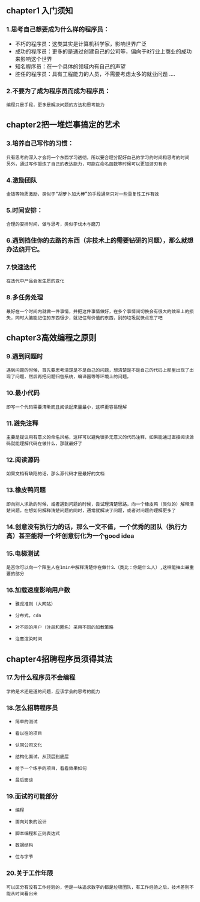 ## chapter1 入门须知
### 1.思考自己想要成为什么样的程序员：
* 	不朽的程序员：这类其实是计算机科学家，影响世界广泛
* 	成功的程序员：更多的是通过创建自己的公司等，偏向于it行业上商业的成功来影响这个世界
* 	知名程序员：在一个具体的领域内有自己的声望
* 	胜任的程序员：具有工程能力的人员，不需要考虑太多的就业问题
	....

### 2.不要为了成为程序员而成为程序员：
    编程只是手段，更多是解决问题的方法和思考能力

## chapter2把一堆烂事搞定的艺术
### 3.培养自己写作的习惯：
    只有思考的深入才会将一个东西学习透彻，所以要合理分配好自己的学习的时间和思考的时间
	另外，通过写作锻炼了自己的表达能力，可能在命名函数等时候可以更加游刃有余

### 4.激励团队
    金钱等物质激励，类似于“胡萝卜加大棒”的手段通常只对一些重复性工作有效

### 5.时间安排：
    合理的安排时间，做与思考，类似于伐木与磨刀

### 6.遇到挡住你的去路的东西（非技术上的需要钻研的问题），那么就想办法绕开它。

### 7.快速迭代
    在迭代中产品会发生质的变化

###  8.多任务处理
    最好在一个时间内就做一件事情，并把这件事情做好，在多个事情间切换会有很大的效率上的损失，同时大脑能记住的东西很少，就记住有价值的东西，别的垃圾就快点忘了吧
	
## chapter3高效编程之原则
### 9.遇到问题时
    遇到问题的时候，首先要思考清楚是不是自己的问题，想清楚是不是自己的代码上那里出现了出现了问题，然后再把问题归咎系统，编译器等等环境上的问题。

### 10.最小代码
    即写一个代码需要清晰而且阅读起来量最小，这样更容易理解
	
### 11.避免注释
    主要是提议用有意义的命名风格，这样可以避免很多无意义的代码注释，如果能通过直接阅读源码就能理解代码在做什么，那就最好了
	
### 12.阅读源码
    如果文档有缺陷的话，那么源代码才是最好的文档
    
### 13.橡皮鸭问题
    即向别人求助的时候，或者遇到问题的时候，尝试理清楚思路，向一个橡皮鸭（类似的）解释清楚问题，在想如何解释清楚问题的同时，通常就解决了问题，或者对问题的理解更多了
    
### 14.创意没有执行力的话，那么一文不值，一个优秀的团队（执行力高）甚至能将一个坏创意衍化为一个good idea
  
### 15.电梯测试
    是否你可以向一个陌生人在1min中解释清楚你在做什么（类比：你是什么人）,这样能抽出最重要的部分
    
### 16.加载速度影响用户数
*     雅虎准则（大网站）
*     分布式，cdn
*     对不同的用户（注册和匿名）采用不同的加载策略
*     注意渲染时间

## chapter4招聘程序员须得其法
### 17.为什么程序员不会编程
    学的是术还是道的问题，应该学会的思考的能力
    
### 18.怎么招聘程序员
*     简单的测试
*     看以往的项目
*     认同公司文化
*     结构化面试，从顶层到底层
*     给予一个练手的项目，看看效果如何
*     最后面谈

### 19.面试的可能部分
*     编程
*     面向对象的设计
*     脚本编程和正则表达式
*     数据结构
*     位与字节

### 20.关于工作年限
    可以区分有没有工作经验的，但是一味追求数字的都是垃圾团队，有工作经验之后，技术差别不能从时间看出来
    
    


